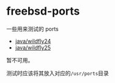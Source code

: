 # freebsd-ports
一些用来测试的 ports

- [java/wildfly24](https://bugs.freebsd.org/bugzilla/show_bug.cgi?id=260285)
- [java/wildfly25](https://bugs.freebsd.org/bugzilla/show_bug.cgi?id=260286)

暂不可用。

测试时应该将其放入对应的`/usr/ports`目录


